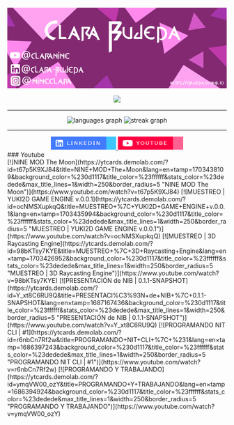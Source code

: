 ![](assets/20231101_134806_Github-Poster.png)
<div align="center">

<img src="https://profile-counter.glitch.me/CBujeda/count.svg?"  />

</div>
<hr>
<div align="center">
 <!-- <img src="https://github-readme-stats.vercel.app/api?username=CBujeda&hide_title=false&hide_rank=false&show_icons=true&include_all_commits=true&count_private=true&disable_animations=false&theme=dracula&locale=es&hide_border=true&order=1" height="150" alt="stats graph" />-->
  <img src="https://github-readme-stats.vercel.app/api/top-langs?username=CBujeda&locale=es&hide_title=false&layout=compact&card_width=320&langs_count=100&theme=dracula&hide_border=true&order=2" height="150" alt="languages graph" />
  <img src="https://streak-stats.demolab.com?user=CBujeda&locale=es&mode=daily&theme=dracula&hide_border=true&border_radius=5&date_format=j/n[/Y]&order=3" height="150" alt="streak graph"  />
</div>

<hr>

<div align="center" style="margin-top:10px">
  <a href="https://es.linkedin.com/in/clara-bujeda" target="_blank">
    <img src="./assets/badge-linkedin.png" width="150" height="30" alt="linkedin logo"  />
  </a>
  <a href="https://youtube.com/@clarabujeda" target="_blank">
    <img src="./assets/badge-youtube.png" width="150" height="30" alt="youtube logo"  />
  </a>
</div>

<div>
### Youtube
</div>
<!-- BEGIN YOUTUBE-CARDS -->
[![NINE MOD The Moon](https://ytcards.demolab.com/?id=t67p5K9XJ84&title=NINE+MOD+The+Moon&lang=en&timestamp=1703438109&background_color=%230d1117&title_color=%23ffffff&stats_color=%23dedede&max_title_lines=1&width=250&border_radius=5 "NINE MOD The Moon")](https://www.youtube.com/watch?v=t67p5K9XJ84)
[![MUESTREO | YUKI2D GAME ENGINE v.0.0.1](https://ytcards.demolab.com/?id=ocNMSXupkqQ&title=MUESTREO+%7C+YUKI2D+GAME+ENGINE+v.0.0.1&lang=en&timestamp=1703435994&background_color=%230d1117&title_color=%23ffffff&stats_color=%23dedede&max_title_lines=1&width=250&border_radius=5 "MUESTREO | YUKI2D GAME ENGINE v.0.0.1")](https://www.youtube.com/watch?v=ocNMSXupkqQ)
[![MUESTREO | 3D Raycasting Engine](https://ytcards.demolab.com/?id=98bKTsy7KYE&title=MUESTREO+%7C+3D+Raycasting+Engine&lang=en&timestamp=1703426952&background_color=%230d1117&title_color=%23ffffff&stats_color=%23dedede&max_title_lines=1&width=250&border_radius=5 "MUESTREO | 3D Raycasting Engine")](https://www.youtube.com/watch?v=98bKTsy7KYE)
[![PRESENTACIÓN de NIB | 0.1.1-SNAPSHOT](https://ytcards.demolab.com/?id=Y_xt8C6RU9Q&title=PRESENTACI%C3%93N+de+NIB+%7C+0.1.1-SNAPSHOT&lang=en&timestamp=1687167436&background_color=%230d1117&title_color=%23ffffff&stats_color=%23dedede&max_title_lines=1&width=250&border_radius=5 "PRESENTACIÓN de NIB | 0.1.1-SNAPSHOT")](https://www.youtube.com/watch?v=Y_xt8C6RU9Q)
[![PROGRAMANDO NIT CLI | #1](https://ytcards.demolab.com/?id=r6nbCn7Rf2w&title=PROGRAMANDO+NIT+CLI+%7C+%231&lang=en&timestamp=1686397243&background_color=%230d1117&title_color=%23ffffff&stats_color=%23dedede&max_title_lines=1&width=250&border_radius=5 "PROGRAMANDO NIT CLI | #1")](https://www.youtube.com/watch?v=r6nbCn7Rf2w)
[![PROGRAMANDO Y TRABAJANDO](https://ytcards.demolab.com/?id=ymqVW00_ozY&title=PROGRAMANDO+Y+TRABAJANDO&lang=en&timestamp=1686394924&background_color=%230d1117&title_color=%23ffffff&stats_color=%23dedede&max_title_lines=1&width=250&border_radius=5 "PROGRAMANDO Y TRABAJANDO")](https://www.youtube.com/watch?v=ymqVW00_ozY)
<!-- END YOUTUBE-CARDS -->